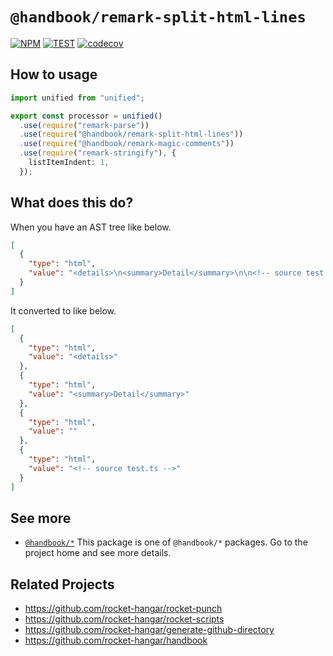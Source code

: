 # `@handbook/remark-split-html-lines`

[![NPM](https://img.shields.io/npm/v/@handbook/remark-split-html-lines.svg)](https://www.npmjs.com/package/@handbook/remark-split-html-lines)
[![TEST](https://github.com/rocket-hangar/handbook/workflows/Test/badge.svg)](https://github.com/rocket-hangar/handbook/actions?query=workflow%3ATest)
[![codecov](https://codecov.io/gh/rocket-hangar/handbook/branch/master/graph/badge.svg)](https://codecov.io/gh/rocket-hangar/handbook)

## How to usage

```ts
import unified from "unified";

export const processor = unified()
  .use(require("remark-parse"))
  .use(require("@handbook/remark-split-html-lines"))
  .use(require("@handbook/remark-magic-comments"))
  .use(require("remark-stringify"), {
    listItemIndent: 1,
  });
```

## What does this do?

When you have an AST tree like below.

```json
[
  {
    "type": "html",
    "value": "<details>\n<summary>Detail</summary>\n\n<!-- source test.ts -->"
  }
]
```

It converted to like below.

```json
[
  {
    "type": "html",
    "value": "<details>"
  },
  {
    "type": "html",
    "value": "<summary>Detail</summary>"
  },
  {
    "type": "html",
    "value": ""
  },
  {
    "type": "html",
    "value": "<!-- source test.ts -->"
  }
]
```

## See more

- [`@handbook/*`](https://github.com/rocket-hangar/handbook) This package is one of `@handbook/*` packages. Go to the project home and see more details.

## Related Projects

- <https://github.com/rocket-hangar/rocket-punch>
- <https://github.com/rocket-hangar/rocket-scripts>
- <https://github.com/rocket-hangar/generate-github-directory>
- <https://github.com/rocket-hangar/handbook>
